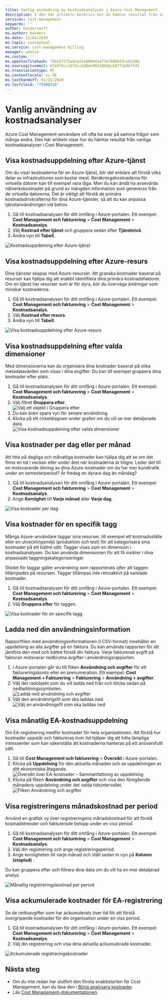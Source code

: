 ```yaml
---
title: Vanlig användning av kostnadsanalyser i Azure Cost Management
description: I den här artikeln beskrivs hur du hämtar resultat från vanliga kostnadsanalyser i Azure Cost Management.
services: cost-management
keywords: ''
author: bandersmsft
ms.author: banders
ms.date: 12/04/2019
ms.topic: conceptual
ms.service: cost-management-billing
manager: adwise
ms.custom: ''
ms.openlocfilehash: 756e2f275a92a31a99604aaf7ef880bfdce8149b
ms.sourcegitcommit: 67e9f4cc16f2cc6d8de99239b56cb87f3e9bff41
ms.translationtype: HT
ms.contentlocale: sv-SE
ms.lasthandoff: 01/31/2020
ms.locfileid: "75988518"
---
```

# <a name="common-cost-analysis-uses"></a>Vanlig användning av kostnadsanalyser

Azure Cost Management-användare vill ofta ha svar på samma frågor som många andra. Den här artikeln visar hur du hämtar resultat från vanliga kostnadsanalyser i Cost Management.

## <a name="view-cost-breakdown-by-azure-service"></a>Visa kostnadsuppdelning efter Azure-tjänst

Om du visar kostnaderna för en Azure-tjänst, blir det enklare att förstå vilka delar av infrastrukturen som kostar mest. Beräkningskostnaderna för virtuella datorer kan till exempel vara låga. Men du kan ändå ha avsevärda nätverkskostnader på grund av mängden information som genereras från de virtuella datorerna. Det är viktigt att förstå de primära kostnadsdrivkrafterna för dina Azure-tjänster, så att du kan anpassa tjänstanvändningen vid behov.

1. Gå till kostnadsanalysen för ditt omfång i Azure-portalen. Ett exempel: **Cost Management och fakturering** > **Cost Management** > **Kostnadsanalys**.
1. Välj **Kostnad efter tjänst** och gruppera sedan efter **Tjänstnivå**.
1. Ändra vyn till **Tabell**.

![Kostnadsuppdelning efter Azure-tjänst](./media/cost-analysis-common-uses/breakdown-by-service.png)

## <a name="view-cost-breakdown-by-azure-resource"></a>Visa kostnadsuppdelning efter Azure-resurs

Dina tjänster skapas med Azure-resurser. Att granska kostnader baserat på resurser kan hjälpa dig att snabbt identifiera dina primära kostnadsfaktorer. Om en tjänst har resurser som är för dyra, bör du överväga ändringar som minskar kostnaderna.

1. Gå till kostnadsanalysen för ditt omfång i Azure-portalen. Ett exempel: **Cost Management och fakturering** > **Cost Management** > **Kostnadsanalys**.
1. Välj **Kostnad efter resurs**.
1. Ändra vyn till **Tabell**.

![Visa kostnadsuppdelning efter Azure-resurs](./media/cost-analysis-common-uses/cost-by-resource.png)

## <a name="view-cost-breakdown-by-selected-dimensions"></a>Visa kostnadsuppdelning efter valda dimensioner

Med dimensionerna kan du organisera dina kostnader baserat på olika metadatavärden som visas i dina avgifter. Du kan till exempel gruppera dina kostnader efter plats.

1. Gå till kostnadsanalysen för ditt omfång i Azure-portalen. Ett exempel: **Cost Management och fakturering** > **Cost Management** > **Kostnadsanalys**.
1. Välj filtret **Gruppera efter**.  
    ![Välj ett objekt i Gruppera efter](./media/cost-analysis-common-uses/group-by.png)
1. Du kan även spara vyn för senare användning.
1. Klicka på ett cirkeldiagram under grafen om du vill se mer detaljerade data.  
    ![Visa kostnadsuppdelning efter valda dimensioner](./media/cost-analysis-common-uses/drill-down.png)

## <a name="view-costs-per-day-or-by-month"></a>Visa kostnader per dag eller per månad

Att titta på dagliga och månatliga kostnader kan hjälpa dig att se om det finns en tid i veckan eller under året när kostnaderna är högre. Leder det till en motsvarande ökning av dina Azure-kostnader om du har mer kundtrafik under en semesterperiod? Är fredag en dyrare dag än måndag?

1. Gå till kostnadsanalysen för ditt omfång i Azure-portalen. Ett exempel: **Cost Management och fakturering** > **Cost Management** > **Kostnadsanalys**.
1. Ange **Kornighet** till **Varje månad** eller **Varje dag**.

![Visa kostnader per dag](./media/cost-analysis-common-uses/daily-granularity.png)

## <a name="view-costs-for-a-specific-tag"></a>Visa kostnader för en specifik tagg

Många Azure-användare taggar sina resurser, till exempel ett kostnadsställe eller en utvecklingsmiljö (produktion och test) för att kategorisera sina kostnader på ett bättre sätt. Taggar visas som en dimension i kostnadsanalysen. Du kan använda dimensionen för att få insikter i dina anpassade taggningskategoriseringar.

Stödet för taggar gäller användning som rapporterats *efter* att taggen tillämpades på resursen. Taggar tillämpas inte retroaktivt på samlade kostnader.

1. Gå till kostnadsanalysen för ditt omfång i Azure-portalen. Ett exempel: **Cost Management och fakturering** > **Cost Management** > **Kostnadsanalys**.
1. Välj **Gruppera efter** för taggen.

![Visa kostnader för en specifik tagg](./media/cost-analysis-common-uses/tag.png)

## <a name="download-your-usage-details"></a>Ladda ned din användningsinformation

Rapportfilen med användningsinformationen (i CSV-format) innehåller en uppdelning av alla avgifter på en faktura. Du kan använda rapporten för att jämföra den med och bättre förstå din faktura. Varje fakturerad avgift på fakturan motsvarar nedbrutna avgifter i användningsrapporten.

1. I Azure-portalen går du till fliken **Användning och avgifter** för ett faktureringskonto eller en prenumeration. Ett exempel: **Cost Management + Fakturering** > **Fakturering** > **Användning + avgifter**.
1. Välj det radobjekt som du vill ladda ned från och klicka sedan på nedladdningssymbolen.  
    ![Ladda ned användning och avgifter](./media/cost-analysis-common-uses/download1.png)
1.  Välj den användningsfil som ska laddas ned.  
    ![Välj en användningsfil som ska laddas ned](./media/cost-analysis-common-uses/download2.png)

## <a name="view-monthly-ea-cost-breakdown"></a>Visa månatlig EA-kostnadsuppdelning

Din EA-registrering medför kostnader för hela organisationen. Att förstå hur kostnader uppstår och faktureras över tid hjälper dig att hitta lämpliga intressenter som kan säkerställa att kostnaderna hanteras på ett ansvarsfullt sätt.

1. Gå till **Cost Management och fakturering** > **Översikt** i Azure-portalen.
1. Klicka på **Uppdelning** för den aktuella månaden och se uppdelningen av ditt ekonomiska åtagande.  
    ![Översikt över EA-kostnader – Sammanfattning av uppdelning](./media/cost-analysis-common-uses/breakdown1.png)
1.  Klicka på fliken **Användning och avgifter** och visa den föregående månadens uppdelning under det valda tidsintervallet.  
    ![Fliken Användning och avgifter](./media/cost-analysis-common-uses/breakdown2.png)

## <a name="view-enrollment-monthly-cost-by-term"></a>Visa registreringens månadskostnad per period

Använd en grafisk vy över registreringens månadskostnad för att förstå kostnadstrender och fakturerade belopp under en viss period.

1. Gå till kostnadsanalysen för ditt omfång i Azure-portalen. Ett exempel: **Cost Management och fakturering** > **Cost Management** > **Kostnadsanalys**.
1. Välj din registrering och ange registreringsperiod.
1. Ange kornigheten till varje månad och ställ sedan in vyn på **Kolumn     (staplad)** .

Du kan gruppera efter och filtrera dina data om du vill ha en mer detaljerad analys.

![Månatlig registreringskostnad per period](./media/cost-analysis-common-uses/enrollment-term1.png)

## <a name="view-ea-enrollment-accumulated-costs"></a>Visa ackumulerade kostnader för EA-registrering

Se de nettoavgifter som har ackumulerats över tid för att förstå övergripande kostnader för din organisation under en viss period.

1. Gå till kostnadsanalysen för ditt omfång i Azure-portalen. Ett exempel: **Cost Management och fakturering** > **Cost Management** > **Kostnadsanalys**.
1. Välj din registrering och visa dina aktuella ackumulerade kostnader.

![Ackumulerade registreringskostnader](./media/cost-analysis-common-uses/cost-analysis-enrollment.png)

## <a name="next-steps"></a>Nästa steg
- Om du inte redan har slutfört den första snabbstarten för Cost Management, kan du läsa den i [Börja analysera kostnader](quick-acm-cost-analysis.md).
- Läs [Cost Management-dokumentationen](../index.yml).
